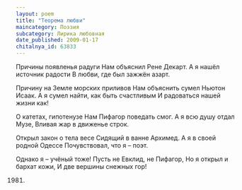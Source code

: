 ```yaml
---
layout: poem
title: "Теорема любви"
maincategory: Поэзия
subcategory: Лирика любовная
date_published: 2009-01-17
chitalnya_id: 63833
---
```




Причины появленья радуги
Нам объяснил Рене Декарт.
А я нашёл источник радости
В любви, где был зажжён азарт.

Причину на Земле морских приливов
Нам объяснить сумел Ньютон Исаак.
А я сумел найти, как быть счастливым
И радоваться нашей жизни как!

О катетах, гипотенузе
Нам Пифагор поведать смог.
А я всю душу отдал Музе,
Вливая жар в движенье строк.

Открыл закон о тела весе
Сидящий в ванне Архимед.
А я в своей родной Одессе
Почувствовал, что я – поэт.

Однако я – учёный тоже!
Пусть не Евклид, не Пифагор,
Но я открыл и бархат кожи,
И две вершины снежных гор!

1981.






